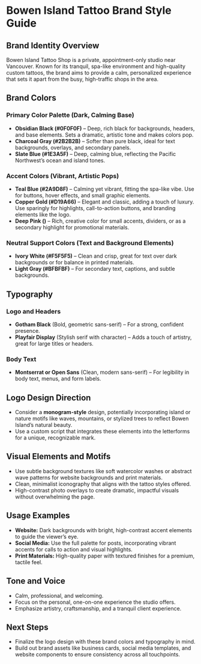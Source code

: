 # Bowen Island Tattoo Brand Style Guide

## **Brand Identity Overview**

Bowen Island Tattoo Shop is a private, appointment-only studio near Vancouver. Known for its tranquil, spa-like environment and high-quality custom tattoos, the brand aims to provide a calm, personalized experience that sets it apart from the busy, high-traffic shops in the area.

## **Brand Colors**

### **Primary Color Palette (Dark, Calming Base)**

* **Obsidian Black (#0F0F0F)** – Deep, rich black for backgrounds, headers, and base elements. Sets a dramatic, artistic tone and makes colors pop.
* **Charcoal Gray (#2B2B2B)** – Softer than pure black, ideal for text backgrounds, overlays, and secondary panels.
* **Slate Blue (#1E3A5F)** – Deep, calming blue, reflecting the Pacific Northwest’s ocean and island tones.

### **Accent Colors (Vibrant, Artistic Pops)**

* **Teal Blue (#2A9D8F)** – Calming yet vibrant, fitting the spa-like vibe. Use for buttons, hover effects, and small graphic elements.
* **Copper Gold (#D19A66)** – Elegant and classic, adding a touch of luxury. Use sparingly for highlights, call-to-action buttons, and branding elements like the logo.
* **Deep Pink ()** – Rich, creative color for small accents, dividers, or as a secondary highlight for promotional materials.

### **Neutral Support Colors (Text and Background Elements)**

* **Ivory White (#F5F5F5)** – Clean and crisp, great for text over dark backgrounds or for balance in printed materials.
* **Light Gray (#BFBFBF)** – For secondary text, captions, and subtle backgrounds.

## **Typography**

### **Logo and Headers**

* **Gotham Black** (Bold, geometric sans-serif) – For a strong, confident presence.
* **Playfair Display** (Stylish serif with character) – Adds a touch of artistry, great for large titles or headers.

### **Body Text**

* **Montserrat or Open Sans** (Clean, modern sans-serif) – For legibility in body text, menus, and form labels.

## **Logo Design Direction**

* Consider a **monogram-style** design, potentially incorporating island or nature motifs like waves, mountains, or stylized trees to reflect Bowen Island’s natural beauty.
* Use a custom script that integrates these elements into the letterforms for a unique, recognizable mark.

## **Visual Elements and Motifs**

* Use subtle background textures like soft watercolor washes or abstract wave patterns for website backgrounds and print materials.
* Clean, minimalist iconography that aligns with the tattoo styles offered.
* High-contrast photo overlays to create dramatic, impactful visuals without overwhelming the page.

## **Usage Examples**

* **Website:** Dark backgrounds with bright, high-contrast accent elements to guide the viewer’s eye.
* **Social Media:** Use the full palette for posts, incorporating vibrant accents for calls to action and visual highlights.
* **Print Materials:** High-quality paper with textured finishes for a premium, tactile feel.

## **Tone and Voice**

* Calm, professional, and welcoming.
* Focus on the personal, one-on-one experience the studio offers.
* Emphasize artistry, craftsmanship, and a tranquil client experience.

## **Next Steps**

* Finalize the logo design with these brand colors and typography in mind.
* Build out brand assets like business cards, social media templates, and website components to ensure consistency across all touchpoints.
